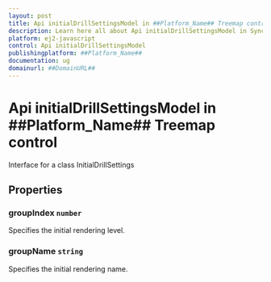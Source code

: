 ```yaml
---
layout: post
title: Api initialDrillSettingsModel in ##Platform_Name## Treemap control | Syncfusion
description: Learn here all about Api initialDrillSettingsModel in Syncfusion ##Platform_Name## Treemap control of Syncfusion Essential JS 2 and more.
platform: ej2-javascript
control: Api initialDrillSettingsModel 
publishingplatform: ##Platform_Name##
documentation: ug
domainurl: ##DomainURL##
---
```


# Api initialDrillSettingsModel in ##Platform_Name## Treemap control

Interface for a class InitialDrillSettings

## Properties

### groupIndex `number`

Specifies the initial rendering level.

### groupName `string`

Specifies the initial rendering name.
